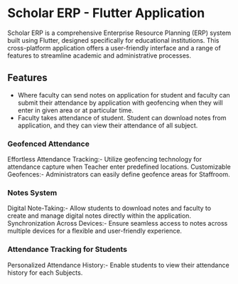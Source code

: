 # Scholar ERP - Flutter Application

Scholar ERP is a comprehensive Enterprise Resource Planning (ERP) system built using Flutter, designed specifically for educational institutions. This cross-platform application offers a user-friendly interface and a range of features to streamline academic and administrative processes.

## Features

- Where faculty can send notes on application for student and faculty can submit their attendance by application with geofencing when they will enter in given area or at particular time.
- Faculty takes attendance of student. Student can download notes from application, and they can view their attendance of all subject.

### Geofenced Attendance

Effortless Attendance Tracking:- Utilize geofencing technology for attendance capture when Teacher enter predefined locations.
Customizable Geofences:- Administrators can easily define geofence areas for Staffroom.

### Notes System

Digital Note-Taking:- Allow students to download notes and faculty to create and manage digital notes directly within the application.
Synchronization Across Devices:- Ensure seamless access to notes across multiple devices for a flexible and user-friendly experience.

### Attendance Tracking for Students

Personalized Attendance History:- Enable students to view their attendance history for each Subjects.



